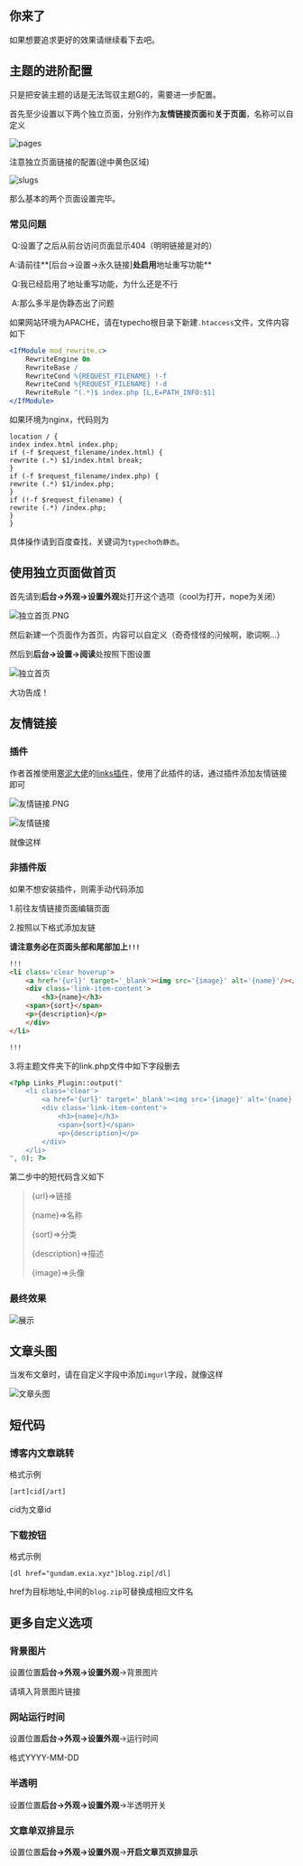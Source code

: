## 你来了

如果想要追求更好的效果请继续看下去吧。



## 主题的进阶配置

只是把安装主题的话是无法驾驭主题G的，需要进一步配置。



首先至少设置以下两个独立页面，分别作为**友情链接页面**和**关于页面**，名称可以自定义

![pages](https://i.loli.net/2019/02/12/5c62404b4bb0b.png)

注意独立页面链接的配置(途中黄色区域)

![slugs](https://i.loli.net/2019/02/12/5c624205590ed.jpg)

那么基本的两个页面设置完毕。

### 常见问题



​	Q:设置了之后从前台访问页面显示404（明明链接是对的）

​	A:请前往**[后台->设置->永久链接]**处启用**地址重写功能**

​	Q:我已经启用了地址重写功能，为什么还是不行

​	A:那么多半是伪静态出了问题

如果网站环境为APACHE，请在typecho根目录下新建`.htaccess`文件，文件内容如下

```apache
<IfModule mod_rewrite.c>
    RewriteEngine On
    RewriteBase /
    RewriteCond %{REQUEST_FILENAME} !-f
    RewriteCond %{REQUEST_FILENAME} !-d
    RewriteRule ^(.*)$ index.php [L,E=PATH_INFO:$1]
</IfModule>
```



如果环境为nginx，代码则为

```nginx
location / {
index index.html index.php;
if (-f $request_filename/index.html) {
rewrite (.*) $1/index.html break;
}
if (-f $request_filename/index.php) {
rewrite (.*) $1/index.php;
}
if (!-f $request_filename) {
rewrite (.*) /index.php;
}
}
```

具体操作请到百度查找，关键词为`typecho伪静态`。



## 使用独立页面做首页

首先请到**后台->外观->设置外观**处打开这个选项（cool为打开，nope为关闭）

![独立首页.PNG](https://i.loli.net/2019/03/10/5c84c5afa15a3.png)

然后新建一个页面作为首页，内容可以自定义（奇奇怪怪的问候啊，歌词啊...）

然后到**后台->设置->阅读**处按照下图设置

![独立首页](https://i.loli.net/2019/02/07/5c5c46e2d17ce.png)

大功告成！

## 友情链接

### 插件

作者首推使用[寒泥大佬](http://www.imhan.com/archives/typecho-links/)的[links插件](http://www.imhan.com/archives/typecho-links/)，使用了此插件的话，通过插件添加友情链接即可

![友情链接.PNG](https://i.loli.net/2019/03/10/5c84c730167c2.png)

![友情链接](https://i.loli.net/2019/02/12/5c6249ce21214.png)

就像这样



### 非插件版

如果不想安装插件，则需手动代码添加

1.前往友情链接页面编辑页面

2.按照以下格式添加友链

**请注意务必在页面头部和尾部加上`!!!`**

```html
!!!
<li class='clear hoverup'>
    <a href='{url}' target='_blank'><img src='{image}' alt='{name}'/></a>
    <div class='link-item-content'>
        <h3>{name}</h3>
	<span>{sort}</span>
	<p>{description}</p>
    </div>
</li>

!!!
```

3.将主题文件夹下的link.php文件中如下字段删去

```php
<?php Links_Plugin::output("
    <li class='clear'>
        <a href='{url}' target='_blank'><img src='{image}' alt='{name}'/></a>
        <div class='link-item-content'>
            <h3>{name}</h3>
            <span>{sort}</span>
            <p>{description}</p>
        </div>
    </li>
", 0); ?>
```



第二步中的短代码含义如下

> {url}=>链接
>
> {name}=>名称
>
> {sort}=>分类
>
> {description}=>描述
>
> {image}=>头像

### 最终效果

![展示](https://i.loli.net/2019/02/12/5c624a187a2c7.png)

## 文章头图

当发布文章时，请在自定义字段中添加`imgurl`字段，就像这样

![文章头图](https://i.loli.net/2019/02/12/5c624d23716e0.png)



## 短代码

### 博客内文章跳转

格式示例

```
[art]cid[/art]
```

cid为文章id

### 下载按钮

格式示例

```
[dl href="gundam.exia.xyz"]blog.zip[/dl]
```

href为目标地址,中间的`blog.zip`可替换成相应文件名

## 更多自定义选项



### 背景图片

设置位置**后台->外观->设置外观**->背景图片

请填入背景图片链接



### 网站运行时间

设置位置**后台->外观->设置外观**->运行时间

格式YYYY-MM-DD



### 半透明

设置位置**后台->外观->设置外观**->半透明开关



### 文章单双排显示

设置位置**后台->外观->设置外观**->**开启文章页双排显示**